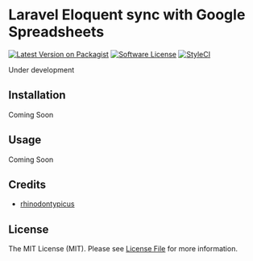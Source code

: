 # Laravel Eloquent sync with Google Spreadsheets

[![Latest Version on Packagist](https://img.shields.io/packagist/v/rhincodon/laravel-eloquent-spreadsheets.svg?style=flat-square)](https://packagist.org/packages/rhincodon/laravel-eloquent-spreadsheets)
[![Software License](https://img.shields.io/badge/license-MIT-brightgreen.svg?style=flat-square)](LICENSE.md)
[![StyleCI](https://styleci.io/repos/74288997/shield)](https://styleci.io/repos/74288997)

Under development

## Installation

Coming Soon

## Usage

Coming Soon

## Credits

- [rhinodontypicus](https://github.com/Rhincodon)

## License

The MIT License (MIT). Please see [License File](LICENSE.md) for more information.
